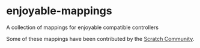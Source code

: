 # enjoyable-mappings
A collection of mappings for enjoyable compatible controllers  

Some of these mappings have been contributed by the [Scratch Community](https://scratch.mit.edu).
